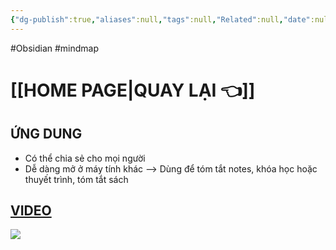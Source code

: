 ```yaml
---
{"dg-publish":true,"aliases":null,"tags":null,"Related":null,"date":null,"URL":null,"Author":null,"image":"https://i.imgur.com/5IUb938.png","permalink":"/noi-dung-khoa-hoc/phan-2-mo-rong-va-ung-dung/tao-mindmap-va-chia-se-mindmap/","dgPassFrontmatter":true,"noteIcon":"1"}
---
```


#Obsidian #mindmap

# [[HOME PAGE\|QUAY LẠI 👈]] 
## ỨNG DUNG
- Có thể chia sẻ cho mọi người
- Dễ dàng mở ở máy tính khác
--> Dùng để tóm tắt notes, khóa học hoặc thuyết trình, tóm tắt sách
## [VIDEO](https://www.facebook.com/groups/219067851029823/posts/330044483265492/) 

![](https://i.imgur.com/5IUb938.png)


